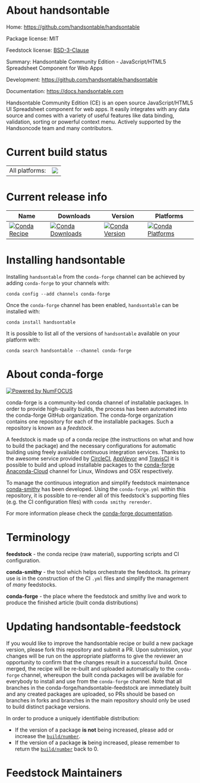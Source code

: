 About handsontable
==================

Home: https://github.com/handsontable/handsontable

Package license: MIT

Feedstock license: [BSD-3-Clause](https://github.com/conda-forge/handsontable-feedstock/blob/master/LICENSE.txt)

Summary: Handsontable Community Edition - JavaScript/HTML5 Spreadsheet Component for Web Apps

Development: https://github.com/handsontable/handsontable

Documentation: https://docs.handsontable.com

Handsontable Community Edition (CE) is an open source JavaScript/HTML5 UI Spreadsheet
component for web apps. It easily integrates with any data source and comes with a
variety of useful features like data binding, validation, sorting or powerful context
menu. Actively supported by the Handsoncode team and many contributors.


Current build status
====================


<table><tr><td>All platforms:</td>
    <td>
      <a href="https://dev.azure.com/conda-forge/feedstock-builds/_build/latest?definitionId=2999&branchName=master">
        <img src="https://dev.azure.com/conda-forge/feedstock-builds/_apis/build/status/handsontable-feedstock?branchName=master">
      </a>
    </td>
  </tr>
</table>

Current release info
====================

| Name | Downloads | Version | Platforms |
| --- | --- | --- | --- |
| [![Conda Recipe](https://img.shields.io/badge/recipe-handsontable-green.svg)](https://anaconda.org/conda-forge/handsontable) | [![Conda Downloads](https://img.shields.io/conda/dn/conda-forge/handsontable.svg)](https://anaconda.org/conda-forge/handsontable) | [![Conda Version](https://img.shields.io/conda/vn/conda-forge/handsontable.svg)](https://anaconda.org/conda-forge/handsontable) | [![Conda Platforms](https://img.shields.io/conda/pn/conda-forge/handsontable.svg)](https://anaconda.org/conda-forge/handsontable) |

Installing handsontable
=======================

Installing `handsontable` from the `conda-forge` channel can be achieved by adding `conda-forge` to your channels with:

```
conda config --add channels conda-forge
```

Once the `conda-forge` channel has been enabled, `handsontable` can be installed with:

```
conda install handsontable
```

It is possible to list all of the versions of `handsontable` available on your platform with:

```
conda search handsontable --channel conda-forge
```


About conda-forge
=================

[![Powered by NumFOCUS](https://img.shields.io/badge/powered%20by-NumFOCUS-orange.svg?style=flat&colorA=E1523D&colorB=007D8A)](http://numfocus.org)

conda-forge is a community-led conda channel of installable packages.
In order to provide high-quality builds, the process has been automated into the
conda-forge GitHub organization. The conda-forge organization contains one repository
for each of the installable packages. Such a repository is known as a *feedstock*.

A feedstock is made up of a conda recipe (the instructions on what and how to build
the package) and the necessary configurations for automatic building using freely
available continuous integration services. Thanks to the awesome service provided by
[CircleCI](https://circleci.com/), [AppVeyor](https://www.appveyor.com/)
and [TravisCI](https://travis-ci.com/) it is possible to build and upload installable
packages to the [conda-forge](https://anaconda.org/conda-forge)
[Anaconda-Cloud](https://anaconda.org/) channel for Linux, Windows and OSX respectively.

To manage the continuous integration and simplify feedstock maintenance
[conda-smithy](https://github.com/conda-forge/conda-smithy) has been developed.
Using the ``conda-forge.yml`` within this repository, it is possible to re-render all of
this feedstock's supporting files (e.g. the CI configuration files) with ``conda smithy rerender``.

For more information please check the [conda-forge documentation](https://conda-forge.org/docs/).

Terminology
===========

**feedstock** - the conda recipe (raw material), supporting scripts and CI configuration.

**conda-smithy** - the tool which helps orchestrate the feedstock.
                   Its primary use is in the construction of the CI ``.yml`` files
                   and simplify the management of *many* feedstocks.

**conda-forge** - the place where the feedstock and smithy live and work to
                  produce the finished article (built conda distributions)


Updating handsontable-feedstock
===============================

If you would like to improve the handsontable recipe or build a new
package version, please fork this repository and submit a PR. Upon submission,
your changes will be run on the appropriate platforms to give the reviewer an
opportunity to confirm that the changes result in a successful build. Once
merged, the recipe will be re-built and uploaded automatically to the
`conda-forge` channel, whereupon the built conda packages will be available for
everybody to install and use from the `conda-forge` channel.
Note that all branches in the conda-forge/handsontable-feedstock are
immediately built and any created packages are uploaded, so PRs should be based
on branches in forks and branches in the main repository should only be used to
build distinct package versions.

In order to produce a uniquely identifiable distribution:
 * If the version of a package **is not** being increased, please add or increase
   the [``build/number``](https://conda.io/docs/user-guide/tasks/build-packages/define-metadata.html#build-number-and-string).
 * If the version of a package **is** being increased, please remember to return
   the [``build/number``](https://conda.io/docs/user-guide/tasks/build-packages/define-metadata.html#build-number-and-string)
   back to 0.

Feedstock Maintainers
=====================



